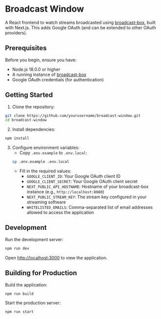 # Broadcast Window

A React frontend to watch streams broadcasted using [broadcast-box](https://github.com/Glimesh/broadcast-box), built with Next.js. This adds Google OAuth (and can be extended to other OAuth providers).

## Prerequisites

Before you begin, ensure you have:
- Node.js 18.0.0 or higher
- A running instance of [broadcast-box](https://github.com/Glimesh/broadcast-box)
- Google OAuth credentials (for authentication)

## Getting Started

1. Clone the repository:
```bash
git clone https://github.com/yourusername/broadcast-window.git
cd broadcast-window
```

2. Install dependencies:
```bash
npm install
```

3. Configure environment variables:
   - Copy `.env.example` to `.env.local`:
   ```bash
   cp .env.example .env.local
   ```
   - Fill in the required values:
     - `GOOGLE_CLIENT_ID`: Your Google OAuth client ID
     - `GOOGLE_CLIENT_SECRET`: Your Google OAuth client secret
     - `NEXT_PUBLIC_API_HOSTNAME`: Hostname of your broadcast-box instance (e.g., `http://localhost:8080`)
     - `NEXT_PUBLIC_STREAM_KEY`: The stream key configured in your streaming software
     - `WHITELISTED_EMAILS`: Comma-separated list of email addresses allowed to access the application

## Development

Run the development server:

```bash
npm run dev
```

Open [http://localhost:3000](http://localhost:3000) to view the application.

## Building for Production

Build the application:

```bash
npm run build
```

Start the production server:

```bash
npm run start
```

